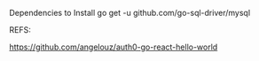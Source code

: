 Dependencies to Install
go get -u github.com/go-sql-driver/mysql




REFS:

https://github.com/angelouz/auth0-go-react-hello-world
